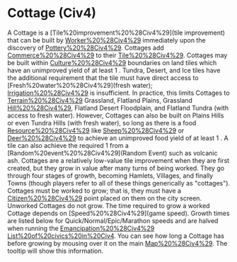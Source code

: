 # Cottage (Civ4)

A Cottage is a [Tile%20improvement%20%28Civ4%29](tile improvement) that can be built by [Worker%20%28Civ4%29](Workers) immediately upon the discovery of [Pottery%20%28Civ4%29](Pottery). Cottages add [Commerce%20%28Civ4%29](Commerce) to their [Tile%20%28Civ4%29](tile).
Cottages may be built within [Culture%20%28Civ4%29](cultural) boundaries on land tiles which have an unimproved yield of at least 1 . Tundra, Desert, and Ice tiles have the additional requirement that the tile must have direct access to [Fresh%20water%20%28Civ4%29](fresh water); [Irrigation%20%28Civ4%29](irrigation) is insufficient. In practice, this limits Cottages to [Terrain%20%28Civ4%29](Flatland) Grassland, Flatland Plains, Grassland [Hill%20%28Civ4%29](Hills), Flatland Desert Floodplain, and Flatland Tundra (with access to fresh water). However, Cottages can also be built on Plains Hills or even Tundra Hills (with fresh water), so long as there is a food [Resource%20%28Civ4%29](resource) like [Sheep%20%28Civ4%29](Sheep) or [Deer%20%28Civ4%29](Deer) to achieve an unimproved food yield of at least 1 . A tile can also achieve the required 1 from a [Random%20event%20%28Civ4%29](Random Event) such as volcanic ash.
Cottages are a relatively low-value tile improvement when they are first created, but they grow in value after many turns of being worked. They go through four stages of growth, becoming Hamlets, Villages, and finally Towns (though players refer to all of these things generically as "cottages").
Cottages must be worked to grow; that is, they must have a [Citizen%20%28Civ4%29](population) point placed on them on the city screen. Unworked Cottages do not grow. The time required to grow a worked Cottage depends on [Speed%20%28Civ4%29](game speed). Growth times are listed below for Quick/Normal/Epic/Marathon speeds and are halved when running the [Emancipation%20%28Civ4%29](Emancipation) [List%20of%20civics%20in%20Civ4](civic). You can see how long a Cottage has before growing by mousing over it on the main [Map%20%28Civ4%29](map). The tooltip will show this information.